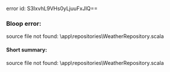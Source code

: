 error id: S3IxvhL9VHs0yLjuuFxJlQ==
### Bloop error:

source file not found: <WORKSPACE>\app\repositories\WeatherRepository.scala
#### Short summary: 

source file not found: <WORKSPACE>\app\repositories\WeatherRepository.scala